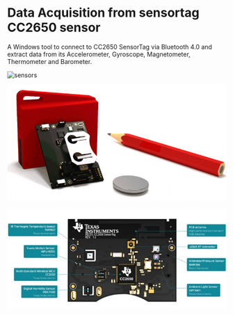 # Data Acquisition from sensortag CC2650 sensor
A Windows tool to connect to CC2650 SensorTag via Bluetooth 4.0 and extract data from its Accelerometer, Gyroscope, Magnetometer, Thermometer and Barometer.

![sensors](https://github.com/dg1223/data-acquisition-motion-sensors/assets/4992116/16a7323b-19bf-471b-a5d2-2228e3ca2c7b)

![sensortag 1](ti-cc2650stk-sensortag-1.gif)

![sensortag 2](ti-cc2650stk-sensortag-2.webp)
